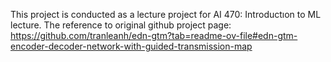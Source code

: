 This project is conducted as  a lecture project for AI 470: Introductıon to ML lecture.
The reference to original github project page: https://github.com/tranleanh/edn-gtm?tab=readme-ov-file#edn-gtm-encoder-decoder-network-with-guided-transmission-map
